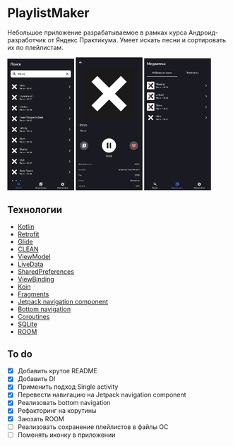 # PlaylistMaker

Небольшое приложение разрабатываемое в рамках курса Андроид-разработчик от Яндекс Практикума. 
Умеет искать песни и сортировать их по плейлистам. 

<img src="https://github.com/Markamadeos/playlist-maker/blob/main/screenshots/screenshot1.png" width=30% height=30%> <img src="https://github.com/Markamadeos/playlist-maker/blob/main/screenshots/screemshot2.png" width=30% height=30%> <img src="https://github.com/Markamadeos/playlist-maker/blob/main/screenshots/screenshot3.png" width=30% height=30%>

## Технологии
- [Kotlin](https://kotlinlang.org/)
- [Retrofit](https://square.github.io/retrofit/)
- [Glide](https://github.com/bumptech/glide)
- [CLEAN](https://blog.cleancoder.com/uncle-bob/2012/08/13/the-clean-architecture.html)
- [ViewModel](https://developer.android.com/topic/libraries/architecture/viewmodel)
- [LiveData](https://developer.android.com/topic/libraries/architecture/livedata)
- [SharedPreferences](https://developer.android.com/reference/android/content/SharedPreferences)
- [ViewBinding](https://developer.android.com/topic/libraries/view-binding)
- [Koin](https://insert-koin.io/)
- [Fragments](https://developer.android.com/guide/fragments)
- [Jetpack navigation component](https://developer.android.com/guide/navigation)
- [Bottom navigation](https://m2.material.io/components/bottom-navigation/android)
- [Сoroutines](https://kotlinlang.org/docs/coroutines-overview.html)
- [SQLite](https://developer.android.com/training/data-storage/sqlite)
- [ROOM](https://developer.android.com/training/data-storage/room)

## To do
- [x] Добавить крутое README
- [x] Добавить DI
- [x] Применить подход Single activity
- [x] Перевести навигацию на Jetpack navigation component
- [x] Реализовать bottom navigation
- [x] Рефакторинг на корутины
- [x] Заюзать ROOM
- [ ] Реализовать сохранение плейлистов в файлы ОС
- [ ] Поменять иконку в приложении
